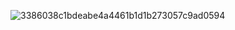 ![3386038c1bdeabe4a4461b1d1b273057c9ad0594](https://github.com/Vikesh8107/Images_and_icons/assets/112697983/ee7a7d1f-5de6-4ef3-9b31-02774f323085)
